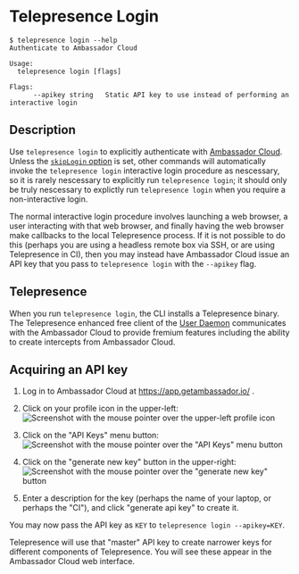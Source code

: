 # Telepresence Login

```console
$ telepresence login --help
Authenticate to Ambassador Cloud

Usage:
  telepresence login [flags]

Flags:
      --apikey string   Static API key to use instead of performing an interactive login
```

## Description

Use `telepresence login` to explicitly authenticate with [Ambassador
Cloud](https://www.getambassador.io/docs/cloud).  Unless the
[`skipLogin` option](../../config) is set, other commands will
automatically invoke the `telepresence login` interactive login
procedure as nescessary, so it is rarely nescessary to explicitly run
`telepresence login`; it should only be truly nescessary to explictly
run `telepresence login` when you require a non-interactive login.

The normal interactive login procedure involves launching a web
browser, a user interacting with that web browser, and finally having
the web browser make callbacks to the local Telepresence process.  If
it is not possible to do this (perhaps you are using a headless remote
box via SSH, or are using Telepresence in CI), then you may instead
have Ambassador Cloud issue an API key that you pass to `telepresence
login` with the `--apikey` flag.

## Telepresence

When you run `telepresence login`, the CLI installs
a Telepresence binary.  The Telepresence enhanced free client of the [User
Daemon](../../architecture) communicates with the Ambassador Cloud to
provide fremium features including the ability to create intercepts from
Ambassador Cloud.

## Acquiring an API key

1. Log in to Ambassador Cloud at https://app.getambassador.io/ .

2. Click on your profile icon in the upper-left: ![Screenshot with the
   mouse pointer over the upper-left profile icon](./login/apikey-2.png)

3. Click on the "API Keys" menu button: ![Screenshot with the mouse
   pointer over the "API Keys" menu button](./login/apikey-3.png)

4. Click on the "generate new key" button in the upper-right:
   ![Screenshot with the mouse pointer over the "generate new key"
   button](./login/apikey-4.png)

5. Enter a description for the key (perhaps the name of your laptop,
   or perhaps the "CI"), and click "generate api key" to create it.

You may now pass the API key as `KEY` to `telepresence login --apikey=KEY`.

Telepresence will use that "master" API key to create narrower keys
for different components of Telepresence.  You will see these appear
in the Ambassador Cloud web interface.